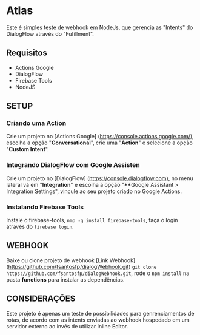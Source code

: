 # Atlas

Este é simples teste de webhook em NodeJs, que gerencia as "Intents" do DialogFlow através do "Fufillment".

## Requisitos

* Actions Google
* DialogFlow
* Firebase Tools
* NodeJS

## SETUP

### Criando uma Action
Crie um projeto no [Actions Google] (https://console.actions.google.com/), escolha a opção "**Conversational**", crie uma "**Action**" e selecione a opção "**Custom Intent**".

### Integrando DialogFlow com Google Assisten
Crie um projeto no [DialogFlow] (https://console.dialogflow.com), no menu lateral vá em "**Integration**" e escolha a opção "**Google Assistant > Integration Settings", vincule ao seu projeto criado no Google Actions.

### Instalando Firebase Tools
Instale o firebase-tools, `nmp -g install firebase-tools`, faça o login através do `firebase login`.

## WEBHOOK
Baixe ou clone projeto de webhook
[Link Webhook] (https://github.com/fsantosfp/dialogWebhook.git)
`git clone https://github.com/fsantosfp/dialogWebhook.git`,
rode o `npm install` na pasta **functions** para instalar as dependências.


## CONSIDERAÇÕES
Este projeto é apenas um teste de possibilidades para genrenciamentos de rotas, de acordo com as intents enviadas ao webhook hospedado em um servidor externo ao invés de utilizar Inline Editor.



